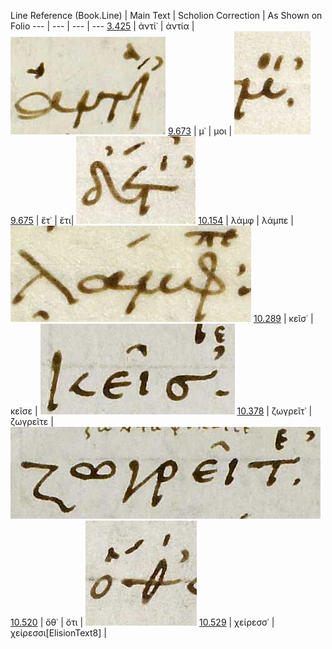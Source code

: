 Line Reference (Book.Line) | Main Text | Scholion Correction | As Shown on Folio --- | --- | --- | --- [3.425](http://beta.hpcc.uh.edu/tomcat/hmtdigital/texts?request=GetPassagePlus&urn=urn:cts:greekLit:tlg0012.tlg001.msA:3.425}) | ἀντί᾽ | ἀντία | ![50r][ElisionImage1] [9.673](http://beta.hpcc.uh.edu/tomcat/hmtdigital/texts?request=GetPassagePlus&urn=urn:cts:greekLit:tlg0012.tlg001.msA:9.673) | μ᾽ | μοι | ![125r][ElisionImage2] [9.675](http://beta.hpcc.uh.edu/tomcat/hmtdigital/texts?request=GetPassagePlus&urn=urn:cts:greekLit:tlg0012.tlg001.msA:9.675) | ἔτ᾽ | ἔτι| ![125r][ElisionImage3] [10.154](http://beta.hpcc.uh.edu/tomcat/hmtdigital/texts?request=GetPassagePlus&urn=urn:cts:greekLit:tlg0012.tlg001.msA:10.154) | λάμφ | λάμπε | ![129r][ElisionImage4] [10.289](http://beta.hpcc.uh.edu/tomcat/hmtdigital/texts?request=GetPassagePlus&urn=urn:cts:greekLit:tlg0012.tlg001.msA:10.289) | κεῖσ᾽ | κεῖσε | ![131v][ElisionImage5] [10.378](http://beta.hpcc.uh.edu/tomcat/hmtdigital/texts?request=GetPassagePlus&urn=urn:cts:greekLit:tlg0012.tlg001.msA:10.378) | ζωγρεῖτ᾽ | ζωγρεῖτε | ![133v][ElisionImage6] [10.520](http://beta.hpcc.uh.edu/tomcat/hmtdigital/texts?request=GetPassagePlus&urn=urn:cts:greekLit:tlg0012.tlg001.msA:10.520) | ὄθ᾽ | ὄτι | ![136r][ElisionImage7] [10.529](http://beta.hpcc.uh.edu/tomcat/hmtdigital/texts?request=GetPassagePlus&urn=urn:cts:greekLit:tlg0012.tlg001.msA:10.529) | χείρεσσ᾽ | χείρεσσι[ElisionText8] | 

[ElisionImage1]: images/img1.jpg

[ElisionImage2]: images/img2.jpg

[ElisionImage3]: images/img3.jpg

[ElisionImage4]: images/img4.jpg

[ElisionImage5]: images/img5.jpg

[ElisionImage6]: images/img6.jpg

[ElisionImage7]: images/img7.jpg

